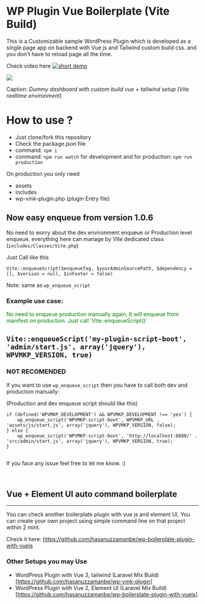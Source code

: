 # WP Plugin Vue Boilerplate (Vite Build)
This is a Customizable sample WordPress Plugin which is developed as a single page app on backend with Vue js and Tailwind custom build css. and you don't have to reload page all the time.

Check video here
[![short demo](https://img.youtube.com/vi/VA3G8ahoHLE/sddefault.jpg)](https://www.youtube.com/watch?v=VA3G8ahoHLE)



<img src="./src/github-images/dashboard.png" />

Caption: <i>Dummy dashboard with custom build vue + tailwind setup (Vite realtime environment)</i><br/>

# How to use ?

- Just clone/fork this repository
- Check the package.json file
- command: `npm i`
- command: `npm run watch` for development and for production: `npm run production`

On production you only need
- assets
- includes
- wp-vmk-plugin.php (plugin Entry file)

## Now easy enqueue from version 1.0.6
No need to worry about the dev environment enqueue or Production level enqueue.
everything here can manage by Vite dedicated class (`includes/Classes/Vite.php`)

Just Call like this

`Vite::enqueueScript($enqueueTag, $yourAdminSourcePath, $dependency = [], $version = null, $inFooter = false)`

Note: same as `wp_enqueue_script`

### Example use case:
<p style="color: green;">
No need to enqueue production manually again, It will enqueue from manifest on production. Just call `Vite::enqueueScript()`</p>

`Vite::enqueueScript('my-plugin-script-boot', 'admin/start.js', array('jquery'), WPVMKP_VERSION, true)`
---
###  NOT RECOMENDED
If you want to use `wp_enqueue_script` then you have to call both dev and production manually:

(Production and dev enqueue script should like this)

```
if (defined('WPVMKP_DEVELOPMENT') && WPVMKP_DEVELOPMENT !== 'yes') {
    wp_enqueue_script('WPVMKP-script-boot', WPVMKP_URL . 'assets/js/start.js', array('jquery'), WPVMKP_VERSION, false);
} else {
    wp_enqueue_script('WPVMKP-script-boot', 'http://localhost:8880/' . 'src/admin/start.js', array('jquery'), WPVMKP_VERSION, true);
}


```

If you face any issue feel free to let me know. :)

<br/>

## Vue + Element UI auto command boilerplate
<hr/>
You can check another boilerplate plugin with vue js and element UI, You can create your own project using simple command line on that project within 2 mint.

Check it here: https://github.com/hasanuzzamanbe/wp-boilerplate-plugin-with-vuejs

### Other Setups you may Use
* WordPress Plugin with Vue 3, tailwind (Laravel Mix Build) [https://github.com/hasanuzzamanbe/wp-vmk-plugin]
* WordPress Plugin with Vue 2, Element UI (Laravel Mix Build) [https://github.com/hasanuzzamanbe/wp-boilerplate-plugin-with-vuejs]

